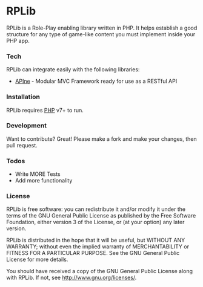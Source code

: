 # RPLib

RPLib is a Role-Play enabling library written in PHP. It helps establish a good structure for any type of game-like content you must implement inside your PHP app.

### Tech

RPLib can integrate easily with the following libraries:

* [APIne](https://github.com/Youmy001/apine-framework) - Modular MVC Framework ready for use as a RESTful API

### Installation

RPLib requires [PHP](http://php.net/manual/en/migration70.new-features.php) v7+ to run.

### Development

Want to contribute? Great! Please make a fork and make your changes, then pull request.

### Todos

 - Write MORE Tests
 - Add more functionality

### License

RPLib is free software: you can redistribute it and/or modify
it under the terms of the GNU General Public License as published by
the Free Software Foundation, either version 3 of the License, or
(at your option) any later version.

RPLib is distributed in the hope that it will be useful,
but WITHOUT ANY WARRANTY; without even the implied warranty of
MERCHANTABILITY or FITNESS FOR A PARTICULAR PURPOSE. See the
GNU General Public License for more details.

You should have received a copy of the GNU General Public License
along with RPLib. If not, see <http://www.gnu.org/licenses/>.